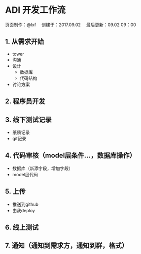 # ADI 开发工作流

<div class="sub-title">页面制作：@lxf&emsp; 创建于：2017.09.02&emsp; 最后更新：09.02 09：00</div>

## 1. 从需求开始
* tower
* 沟通
* 设计
    - 数据库
    - 代码结构
* 讨论方案

## 2. 程序员开发

## 3. 线下测试记录
* 纸质记录
* git记录

## 4. 代码审核（model层条件...，数据库操作）
* 数据库（新添字段，增加字段）
* model层代码

## 5. 上传
* 推送到github
* 由我deploy

## 6. 线上测试

## 7. 通知（通知到需求方，通知到群，格式）

